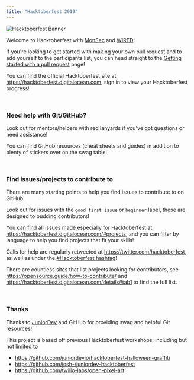 ```yaml
---
title: "Hacktoberfest 2019"
---
```


![Hacktoberfest Banner](/hacktoberfest-2019/banner.png)

Welcome to Hacktoberfest with [MonSec](https://monsec.io) and [WIRED](https://wired.org.au)!

If you're looking to get started with making your own pull request and to add yourself to the participants list, you can head straight to the [Getting started with a pull request](/hacktoberfest-2019/contribute) page!

You can find the official Hacktoberfest site at https://hacktoberfest.digitalocean.com, sign in to view your Hacktoberfest progress!

<br/>

### Need help with Git/GitHub?

Look out for mentors/helpers with red lanyards if you've got questions or need assistance!

You can find GitHub resources (cheat sheets and guides) in addition to plenty of stickers over on the swag table!

<br/>

### Find issues/projects to contribute to

There are many starting points to help you find issues to contribute to on GitHub.

Look out for issues with the `good first issue` or `beginner` label, these are designed to budding contributors!

You can find all issues made especially for Hacktoberfest at https://hacktoberfest.digitalocean.com/#projects, and you can filter by language to help you find projects that fit your skills!

Calls for help are regularly retweeted at https://twitter.com/hacktoberfest, as well as under the [#Hacktoberfest hashtag](https://twitter.com/search?q=%23Hacktoberfest)!

There are countless sites that list projects looking for contributors, see https://opensource.guide/how-to-contribute/ and https://hacktoberfest.digitalocean.com/details#tab1 to find the full list.

<br/>

### Thanks

Thanks to [JuniorDev](https://juniordev.io) and GitHub for providing swag and helpful Git resources!

This project is based off previous Hacktoberfest workshops, including but not limited to

- https://github.com/juniordevio/hacktoberfest-halloween-graffiti
- https://github.com/josh-/juniordev-hacktoberfest
- https://github.com/twilio-labs/open-pixel-art
